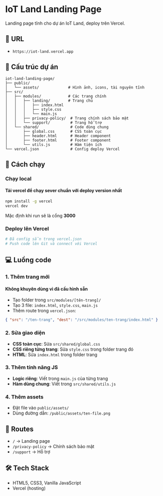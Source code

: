 # IoT Land Landing Page

Landing page tĩnh cho dự án IoT Land, deploy trên Vercel.

## 🔗 URL

- `https://iot-land.vercel.app`

## 📁 Cấu trúc dự án

```
iot-land-landing-page/
├── public/
│   └── assets/             # Hình ảnh, icons, tài nguyên tĩnh
├── src/
│   ├── modules/            # Các trang chính
│   │   ├── landing/        # Trang chủ
│   │   │   ├── index.html
│   │   │   ├── style.css
│   │   │   └── main.js
│   │   ├── privacy-policy/  # Trang chính sách bảo mật
│   │   └── support/         # Trang hỗ trợ
│   └── shared/              # Code dùng chung
│       ├── global.css       # CSS toàn cục
│       ├── header.html      # Header component
│       ├── footer.html      # Footer component
│       └── utils.js         # Hàm tiện ích
└── vercel.json              # Config deploy Vercel
```

## 🚀 Cách chạy

### Chạy local

#### Tải vercel để chạy sever chuẩn với deploy version nhất
```bash
npm install -g vercel
vercel dev
```
Mặc định khi run sẽ là cổng **3000**

### Deploy lên Vercel

```bash
# Đã config sẵn trong vercel.json
# Push code lên Git và connect với Vercel
```

## 💻 Luồng code

### 1. **Thêm trang mới**

#### Không khuyên dùng vì đã cấu hình sẵn

- Tạo folder trong `src/modules/[tên-trang]/`
- Tạo 3 file: `index.html`, `style.css`, `main.js`
- Thêm route trong `vercel.json`:

```json
{ "src": "/ten-trang", "dest": "/src/modules/ten-trang/index.html" }
```

### 2. **Sửa giao diện**

- **CSS toàn cục**: Sửa `src/shared/global.css`
- **CSS riêng từng trang**: Sửa `style.css` trong folder trang đó
- **HTML**: Sửa `index.html` trong folder trang

### 3. **Thêm tính năng JS**

- **Logic riêng**: Viết trong `main.js` của từng trang
- **Hàm dùng chung**: Viết trong `src/shared/utils.js`

### 4. **Thêm assets**

- Đặt file vào `public/assets/`
- Dùng đường dẫn: `/public/assets/ten-file.png`

## 🔗 Routes

- `/` → Landing page
- `/privacy-policy` → Chính sách bảo mật
- `/support` → Hỗ trợ

## 🛠️ Tech Stack

- HTML5, CSS3, Vanilla JavaScript
- Vercel (hosting)
